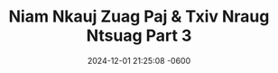 ---
layout: movie-video-data
date:   2024-12-01 21:25:08 -0600
categories: movie

# Search Queries
title:  "Niam Nkauj Zuag Paj & Txiv Nraug Ntsuag Part 3" 

# Movie Attributes
permalink: /movie/Niam-Nkauj-Zuag-Paj-&-Txiv-Nraug-Ntsuag-Part-3
thumbnail: "/assets/images/movie_thumbnails/Niam Nkauj Zuag Paj & Txiv Nraug Ntsuag Part 3.jpeg"
sequel: ""
synopsis: ""
producers: "Ntxawg Vwj, Muas Lis"
director: "Ntxawg Vwj, Daus Yaj"
video: "https://www.youtube.com/embed/MzFABWO59UU"
cast:
  - name: "Ntxhoo Lauj"
  - name: "Keeb Yaj"
  - name: "Khais Lauj"
  - name: "Tswb Yaj"
  - name: "Ntxhi Vaj"
  - name: "Kooj Hawj"
  - name: "Sua Lis"

# Sequels + Parts
basemovie: "Niam Nkauj Zuag Paj & Txiv Nraug Ntsuag Part 1"
year: "2002"
release-type: "VHS"
total_parts: 3
---